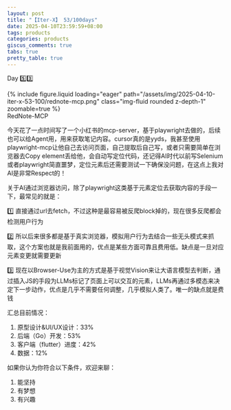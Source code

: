```yaml
---
layout: post
title: "【Iter-X】 53/100days"
date: 2025-04-10T23:59:59+08:00
tags: products
categories: products
giscus_comments: true
tabs: true
pretty_table: true
---
```


Day 5️⃣3️⃣

<div class="row mt-3">
    <div class="col-sm mt-0 mb-0">
        {% include figure.liquid loading="eager" path="/assets/img/2025-04-10-iter-x-53-100/rednote-mcp.png" class="img-fluid rounded z-depth-1" zoomable=true %}
    </div>
</div>
<div class="caption mt-0">
    RedNote-MCP
</div>

今天花了一点时间写了一个小红书的mcp-server，基于playwright去做的，后续也可以给Agent用，用来获取笔记内容。cursor真的是yyds，我甚至使用playwright-mcp让他自己去访问页面，自己提取后自己写，或者只需要简单在浏览器去Copy element丢给他，会自动写定位代码，还记得AI时代以前写Selenium或者playwright简直噩梦，定位元素后还需要测试一下确保没问题，在这点上我对AI是非常Respect的！

关于AI通过浏览器访问，除了playwright这类基于元素定位去获取内容的手段一下，最常见的就是：

1️⃣ 直接通过url去fetch，不过这种是最容易被反爬block掉的，现在很多反爬都会检测用户行为

2️⃣ 所以后来很多都是基于真实浏览器，模拟用户行为去结合一些无头模式来抓取，这个方案也就是我前面用的，优点是某些方面可靠且费用低。缺点是一旦对应元素变更就需要更新

3️⃣ 现在以Browser-Use为主的方式是基于视觉Vision来让大语言模型去判断，通过插入JS的手段为LLMs标记了页面上可以交互的元素，LLMs再通过多模态来决定下一步动作，优点是几乎不需要任何调整，几乎模拟人类了。唯一的缺点就是费钱

汇总目前情况：

1. 原型设计&UI/UX设计：33%
2. 后端（Go）开发：53%
3. 客户端（flutter）进度：42%
4. 数据：12%

如果你认为你符合以下条件，欢迎来聊：

1. 能坚持
2. 有梦想
3. 有兴趣
